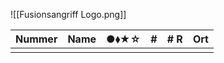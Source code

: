 ![[Fusionsangriff Logo.png]]

| Nummer | Name | ●⬧★☆ | # | # R | Ort |
|--------|------|:----:|:-:|:---:|-----|
| | | | | | |
